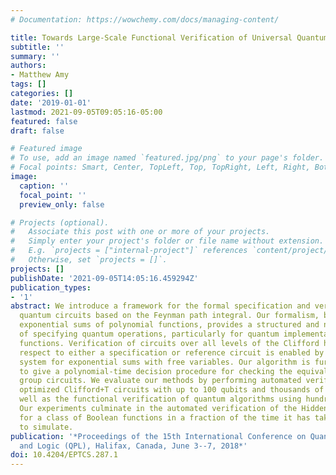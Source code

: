 ```yaml
---
# Documentation: https://wowchemy.com/docs/managing-content/

title: Towards Large-Scale Functional Verification of Universal Quantum Circuits
subtitle: ''
summary: ''
authors:
- Matthew Amy
tags: []
categories: []
date: '2019-01-01'
lastmod: 2021-09-05T09:05:16-05:00
featured: false
draft: false

# Featured image
# To use, add an image named `featured.jpg/png` to your page's folder.
# Focal points: Smart, Center, TopLeft, Top, TopRight, Left, Right, BottomLeft, Bottom, BottomRight.
image:
  caption: ''
  focal_point: ''
  preview_only: false

# Projects (optional).
#   Associate this post with one or more of your projects.
#   Simply enter your project's folder or file name without extension.
#   E.g. `projects = ["internal-project"]` references `content/project/deep-learning/index.md`.
#   Otherwise, set `projects = []`.
projects: []
publishDate: '2021-09-05T14:05:16.459294Z'
publication_types:
- '1'
abstract: We introduce a framework for the formal specification and verification of
  quantum circuits based on the Feynman path integral. Our formalism, built around
  exponential sums of polynomial functions, provides a structured and natural way
  of specifying quantum operations, particularly for quantum implementations of classical
  functions. Verification of circuits over all levels of the Clifford hierarchy with
  respect to either a specification or reference circuit is enabled by a novel rewrite
  system for exponential sums with free variables. Our algorithm is further shown
  to give a polynomial-time decision procedure for checking the equivalence of Clifford
  group circuits. We evaluate our methods by performing automated verification of
  optimized Clifford+T circuits with up to 100 qubits and thousands of T gates, as
  well as the functional verification of quantum algorithms using hundreds of qubits.
  Our experiments culminate in the automated verification of the Hidden Shift algorithm
  for a class of Boolean functions in a fraction of the time it has taken recent algorithms
  to simulate.
publication: '*Proceedings of the 15th International Conference on Quantum Physics
  and Logic (QPL), Halifax, Canada, June 3--7, 2018*'
doi: 10.4204/EPTCS.287.1
---
```

